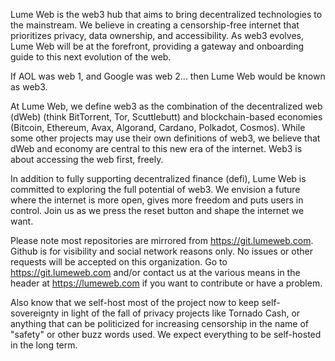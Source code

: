 Lume Web is the web3 hub that aims to bring decentralized technologies to the mainstream. We believe in creating a censorship-free internet that prioritizes privacy, data ownership, and accessibility. As web3 evolves, Lume Web will be at the forefront, providing a gateway and onboarding guide to this next evolution of the web.

If AOL was web 1, and Google was web 2... then Lume Web would be known as web3.

At Lume Web, we define web3 as the combination of the decentralized web (dWeb) (think BitTorrent, Tor, Scuttlebutt) and blockchain-based economies (Bitcoin, Ethereum, Avax, Algorand, Cardano, Polkadot, Cosmos). While some other projects may use their own definitions of web3, we believe that dWeb and economy are central to this new era of the internet. Web3 is about accessing the web first, freely.

In addition to fully supporting decentralized finance (defi), Lume Web is committed to exploring the full potential of web3. We envision a future where the internet is more open, gives more freedom and puts users in control. Join us as we press the reset button and shape the internet we want.

Please note most repositories are mirrored from https://git.lumeweb.com. Github is for visibility and social network reasons only. No issues or other requests will be accepted on this organization. Go to https://git.lumeweb.com and/or contact us at the various means in the header at https://lumeweb.com if you want to contribute or have a problem.

Also know that we self-host most of the project now to keep self-sovereignty in light of the fall of privacy projects like Tornado Cash, or anything that can be politicized for increasing censorship in the name of "safety" or other buzz words used. We expect everything to be self-hosted in the long term.
